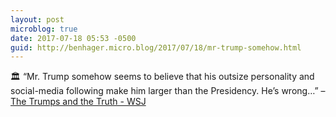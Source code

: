 ```yaml
---
layout: post
microblog: true
date: 2017-07-18 05:53 -0500
guid: http://benhager.micro.blog/2017/07/18/mr-trump-somehow.html
---
```

🏛 “Mr. Trump somehow seems to believe that his outsize personality and social-media following make him larger than the Presidency. He’s wrong…” – [The Trumps and the Truth - WSJ](https://www.wsj.com/amp/articles/the-trumps-and-the-truth-1500332545)
